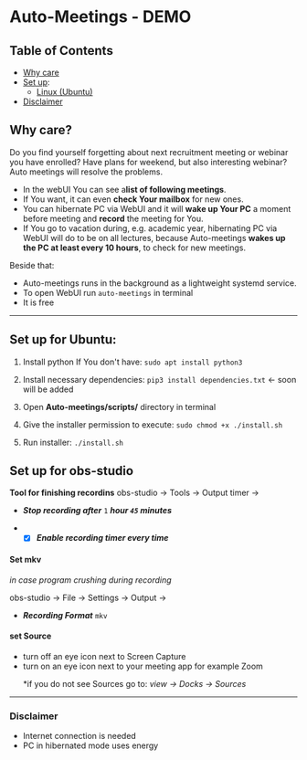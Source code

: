 # Auto-Meetings - DEMO

## Table of Contents
- [Why care](#1)
- [Set up](#set-up):
  - [Linux (Ubuntu)](#L)
 - [Disclaimer](#Disclaimer)

<a name="1"> <a/>
## Why care?
Do you find yourself forgetting about next recruitment meeting or webinar you have enrolled? Have plans for weekend, but also interesting webinar? Auto meetings will resolve the problems.
- In the webUI You can see a**list of following meetings**. 
- If You want, it can even **check Your mailbox** for new ones.  
- You can hibernate PC via WebUI and it will **wake up Your PC** a moment before meeting and **record** the meeting for You.
- If You go to vacation during, e.g. academic year, hibernating PC via WebUI will do to be on all lectures, because Auto-meetings **wakes up the PC at least every 10 hours**, to check for new meetings.

Beside that:
- Auto-meetings runs in the background as a lightweight systemd service.
- To open WebUI run `auto-meetings` in terminal
- It is free


-------------------------------------------------
<a name="set-up"> </a> 
<a name="L"> </a> 
## Set up for Ubuntu:
1. Install python If You don't have: `sudo apt install python3` <p>
1. Install necessary dependencies: `pip3 install dependencies.txt` <- soon will be added <p>
1. Open **Auto-meetings/scripts/** directory in terminal  <p>
1. Give the installer permission to execute: `sudo chmod +x ./install.sh` <p>
1. Run installer: `./install.sh` <p>


## Set up for obs-studio

**Tool for finishing recordins**
obs-studio -> Tools -> Output timer -> <p>
- ***Stop recording after*** `1` ***hour `45` minutes*** <p>
- - [x] ***Enable recording timer every time***

#### Set mkv 
*in case program crushing during recording*<p>
obs-studio -> File -> Settings -> Output -> <p>
- ***Recording Format*** `mkv`

#### set Source
- turn off an eye icon next to Screen Capture
- turn on an eye icon next to your meeting app for example Zoom <p>
 *if you do not see Sources go to: *view -> Docks -> Sources*

 ---------------------------------------------------------
 
<a name="Disclaimer"> <a/>
### Disclaimer

- Internet connection is needed
- PC in hibernated mode uses energy
